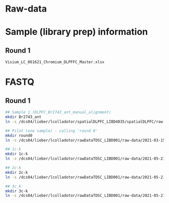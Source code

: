 # Raw-data

# Sample (library prep) information

## Round 1

`Visium_LC_061621_Chromium_DLPFFC_Master.xlsx`

# FASTQ

## Round 1


```bash
## Sample 1 (DLPFC_Br2743_ant_manual_alignment)
mkdir Br2743_ant
ln -s /dcs04/lieber/lcolladotor/spatialDLPFC_LIBD4035/spatialDLPFC/raw-data/FASTQ/2_DLPFC_Br3942_ant/* Br2743_ant/

## Pilot (one sample) - calling 'round 0'
mkdir round0
ln -s /dcs04/lieber/lcolladotor/rawDataTDSC_LIBD001/raw-data/2021-03-15_KMay022421/Br2743_DLPFC_mid_L00*/* round0/

## 1c-k
mkdir 1c-k
ln -s /dcs04/lieber/lcolladotor/rawDataTDSC_LIBD001/raw-data/2021-05-21_ASpa050421/1c_k_L00*/* 1c-k/

## 2c-k
mkdir 2c-k
ln -s /dcs04/lieber/lcolladotor/rawDataTDSC_LIBD001/raw-data/2021-05-21_ASpa050421/2c_k_L00*/* 2c-k/

## 3c_k
mkdir 3c-k
ln -s /dcs04/lieber/lcolladotor/rawDataTDSC_LIBD001/raw-data/2021-05-21_ASpa050421/3c_k_L00*/* 3c-k/
```
